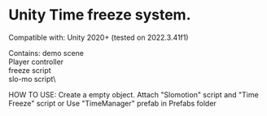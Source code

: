 # Unity Time freeze system.
Compatible with: Unity 2020+ (tested on 2022.3.41f1)

Contains:
demo scene\
Player controller\
freeze script\
slo-mo script\

HOW TO USE:
Create a empty object.
Attach "Slomotion" script and "Time Freeze" script
or
Use "TimeManager" prefab in Prefabs folder

